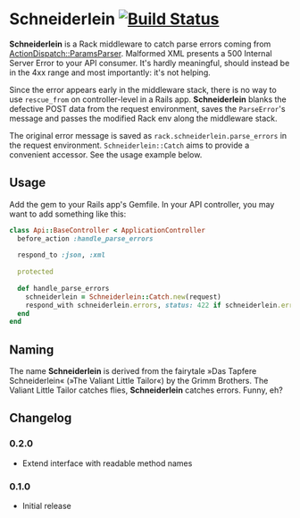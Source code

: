# Schneiderlein [![Build Status](https://travis-ci.org/Absolventa/schneiderlein.svg?branch=master)](https://travis-ci.org/Absolventa/schneiderlein)

**Schneiderlein** is a Rack middleware to catch parse errors coming from [ActionDispatch::ParamsParser](https://github.com/rails/rails/blob/master/actionpack/lib/action_dispatch/middleware/params_parser.rb). Malformed XML presents a 500 Internal Server Error to your API consumer. It's hardly meaningful, should instead be in the 4xx range and most importantly: it's not helping.

Since the error appears early in the middleware stack, there is no way to use `rescue_from` on controller-level in a Rails app. **Schneiderlein** blanks the defective POST data from the request environment, saves the `ParseError`'s message and passes the modified Rack env along the middleware stack.

The original error message is saved as `rack.schneiderlein.parse_errors` in the request environment. `Schneiderlein::Catch` aims to provide a convenient accessor. See the usage example below.

## Usage

Add the gem to your Rails app's Gemfile. In your API controller, you may want to add something like this:

```ruby
class Api::BaseController < ApplicationController
  before_action :handle_parse_errors
  
  respond_to :json, :xml
  
  protected
  
  def handle_parse_errors
    schneiderlein = Schneiderlein::Catch.new(request)
    respond_with schneiderlein.errors, status: 422 if schneiderlein.errors.any?
  end
end
```

## Naming
The name **Schneiderlein** is derived from the fairytale »Das Tapfere Schneiderlein« (»The Valiant Little Tailor«) by the Grimm Brothers. The Valiant Little Tailor catches flies, **Schneiderlein** catches errors. Funny, eh?

## Changelog

### 0.2.0
* Extend interface with readable method names

### 0.1.0
* Initial release
